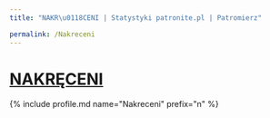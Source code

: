 ```yaml
---
title: "NAKR\u0118CENI | Statystyki patronite.pl | Patromierz"

permalink: /Nakreceni
---
```


# [NAKRĘCENI](https://patronite.pl/Nakreceni)

{% include profile.md name="Nakreceni" prefix="n" %}
